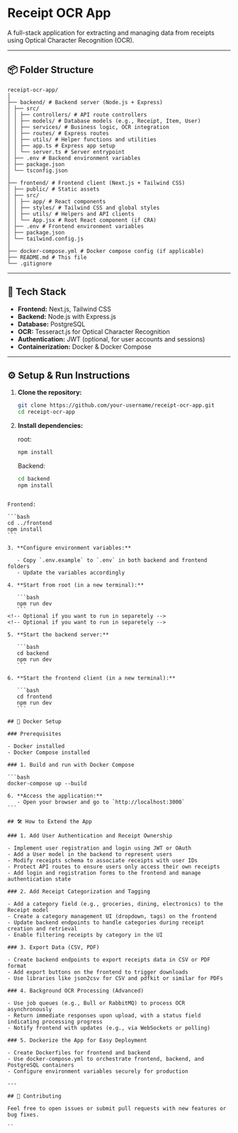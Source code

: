 # Receipt OCR App

A full-stack application for extracting and managing data from receipts using Optical Character Recognition (OCR).

---

## 📦 Folder Structure

```
receipt-ocr-app/
│
├── backend/ # Backend server (Node.js + Express)
│ ├── src/
│ │ ├── controllers/ # API route controllers
│ │ ├── models/ # Database models (e.g., Receipt, Item, User)
│ │ ├── services/ # Business logic, OCR integration
│ │ ├── routes/ # Express routes
│ │ ├── utils/ # Helper functions and utilities
│ │ ├── app.ts # Express app setup
│ │ └── server.ts # Server entrypoint
│ ├── .env # Backend environment variables
│ ├── package.json
│ └── tsconfig.json
│
├── frontend/ # Frontend client (Next.js + Tailwind CSS)
│ ├── public/ # Static assets
│ ├── src/
│ │ ├── app/ # React components
│ │ ├── styles/ # Tailwind CSS and global styles
│ │ ├── utils/ # Helpers and API clients
│ │ └── App.jsx # Root React component (if CRA)
│ ├── .env # Frontend environment variables
│ ├── package.json
│ └── tailwind.config.js
│
├── docker-compose.yml # Docker compose config (if applicable)
├── README.md # This file
└── .gitignore
```

---

## 🚀 Tech Stack

- **Frontend:** Next.js, Tailwind CSS
- **Backend:** Node.js with Express.js
- **Database:** PostgreSQL
- **OCR:** Tesseract.js for Optical Character Recognition
- **Authentication:** JWT (optional, for user accounts and sessions)
- **Containerization:** Docker & Docker Compose

---

## ⚙️ Setup & Run Instructions

1. **Clone the repository:**

   ```bash
   git clone https://github.com/your-username/receipt-ocr-app.git
   cd receipt-ocr-app
   ```

2. **Install dependencies:**

   root:

   ```bash
   npm install
   ```

   Backend:

   ```bash
   cd backend
   npm install
   ```

````

Frontend:

```bash
cd ../frontend
npm install
```

3. **Configure environment variables:**

   - Copy `.env.example` to `.env` in both backend and frontend folders
   - Update the variables accordingly

4. **Start from root (in a new terminal):**

   ```bash
   npm run dev
   ```
<!-- Optional if you want to run in separetely -->
<!-- Optional if you want to run in separetely -->

5. **Start the backend server:**

   ```bash
   cd backend
   npm run dev
   ```

6. **Start the frontend client (in a new terminal):**

   ```bash
   cd frontend
   npm run dev
   ```

## 🐳 Docker Setup

### Prerequisites

- Docker installed
- Docker Compose installed

### 1. Build and run with Docker Compose

```bash
docker-compose up --build

6. **Access the application:**
   - Open your browser and go to `http://localhost:3000`
```

## 🛠 How to Extend the App

### 1. Add User Authentication and Receipt Ownership

- Implement user registration and login using JWT or OAuth
- Add a User model in the backend to represent users
- Modify receipts schema to associate receipts with user IDs
- Protect API routes to ensure users only access their own receipts
- Add login and registration forms to the frontend and manage authentication state

### 2. Add Receipt Categorization and Tagging

- Add a category field (e.g., groceries, dining, electronics) to the Receipt model
- Create a category management UI (dropdown, tags) on the frontend
- Update backend endpoints to handle categories during receipt creation and retrieval
- Enable filtering receipts by category in the UI

### 3. Export Data (CSV, PDF)

- Create backend endpoints to export receipts data in CSV or PDF format
- Add export buttons on the frontend to trigger downloads
- Use libraries like json2csv for CSV and pdfkit or similar for PDFs

### 4. Background OCR Processing (Advanced)

- Use job queues (e.g., Bull or RabbitMQ) to process OCR asynchronously
- Return immediate responses upon upload, with a status field indicating processing progress
- Notify frontend with updates (e.g., via WebSockets or polling)

### 5. Dockerize the App for Easy Deployment

- Create Dockerfiles for frontend and backend
- Use docker-compose.yml to orchestrate frontend, backend, and PostgreSQL containers
- Configure environment variables securely for production

---

## 🤝 Contributing

Feel free to open issues or submit pull requests with new features or bug fixes.

``
````
